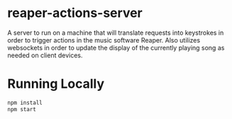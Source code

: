 # reaper-actions-server
A server to run on a machine that will translate requests into keystrokes in order to trigger actions in the music software Reaper. Also utilizes websockets in order to update the display of the currently playing song as needed on client devices.

# Running Locally

``` bash
npm install
npm start
```